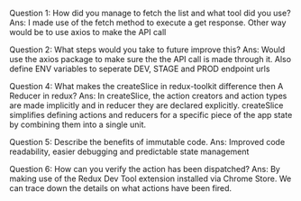 Question 1: How did you manage to fetch the list and what tool did you use?
Ans: I made use of the fetch method to execute a get response. Other way would be to use axios to make the API call

Question 2: What steps would you take to future improve this?
Ans: Would use the axios package to make sure the the API call is made through it. Also define ENV variables to seperate DEV, STAGE and PROD endpoint urls

Question 4: What makes the createSlice in redux-toolkit difference then A Reducer in redux?
Ans: In createSlice, the action creators and action types are made implicitly and in reducer they are declared explicitly. createSlice simplifies defining actions and reducers for a specific piece of the app state by combining them into a single unit.

Question 5: Describe the benefits of immutable code.
Ans: Improved code readability, easier debugging and predictable state management

Question 6: How can you verify the action has been dispatched?
Ans: By making use of the Redux Dev Tool extension installed via Chrome Store. We can trace down the details on what actions have been fired.
